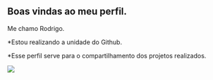 ## Boas vindas ao meu perfil.

 Me chamo Rodrigo.

*Estou realizando a unidade do Github.

*Esse perfil serve para o compartilhamento dos projetos realizados.

![](https://media1.tenor.com/m/a4B3gu0RUl8AAAAd/slay-queen.gif)


